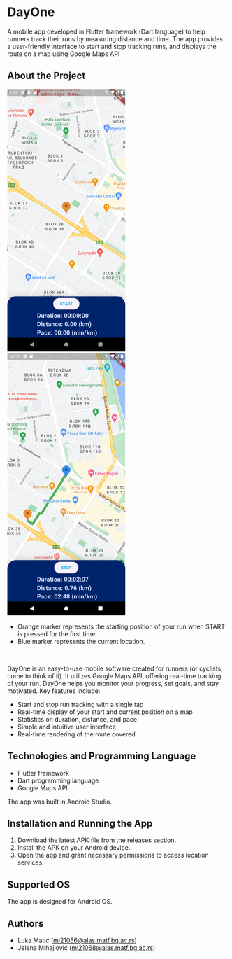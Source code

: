 # DayOne

A mobile app developed in Flutter framework (Dart language) to help runners track their runs by measuring distance and time. The app provides a user-friendly interface to start and stop tracking runs, and displays the route on a map using Google Maps API

## About the Project

<img alt="Starting Position" src="./assets/images/screenshot1.png" width="270" height="600" />
<img alt="Current Position" src="./assets/images/screenshot3.png" width="270" height="600" />

- Orange marker represents the starting position of your run when START is pressed for the first time.
- Blue marker represents the current location.

<br />

DayOne is an easy-to-use mobile software created for runners (or cyclists, come to think of it). It utilizes Google Maps API, offering real-time tracking of your run. DayOne helps you monitor your progress, set goals, and stay motivated. Key features include:
- Start and stop run tracking with a single tap
- Real-time display of your start and current position on a map
- Statistics on duration, distance, and pace
- Simple and intuitive user interface
- Real-time rendering of the route covered

## Technologies and Programming Language

- Flutter framework
- Dart programming language
- Google Maps API

The app was built in Android Studio.

## Installation and Running the App

1. Download the latest APK file from the releases section.
2. Install the APK on your Android device.
3. Open the app and grant necessary permissions to access location services.

## Supported OS

The app is designed for Android OS.

## Authors

- Luka Matić (mi21056@alas.matf.bg.ac.rs)
- Jelena Mihajlović (mi21068@alas.matf.bg.ac.rs)
